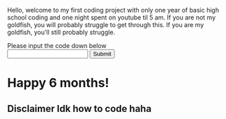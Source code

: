 Hello, welcome to my first coding project with only one year of basic high school coding and one night spent on youtube til 5 am. If you are not my goldfish, you will probably struggle to get through this. If you are my goldfish, you'll still probably struggle.
<br>
<body>
Please input the code down below
<form class="passform"> 
    <input type="text" name="input_field" id="nm">
              <input type="submit">
    <script>
</form>
     <if>(name=="1234") {
        "good job"
    }
    else if (name/="1234"){
        "oopsies"
        } </if>
</script>
<h1> Happy 6 months!</h1>
<h2> Disclaimer Idk how to code haha</h2>
 </body>
